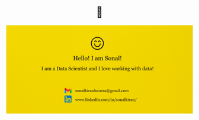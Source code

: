 <h1 align="center"> 👋 </h1>
<div align="center">
  <img src="https://github.com/SonalKiran/SonalKiran/blob/master/images/skh.jpeg" alt="header"/>
</div>

<!---
SonalKiran/SonalKiran is a ✨ special ✨ repository because its `README.md` (this file) appears on your GitHub profile.
You can click the Preview link to take a look at your changes.
--->
